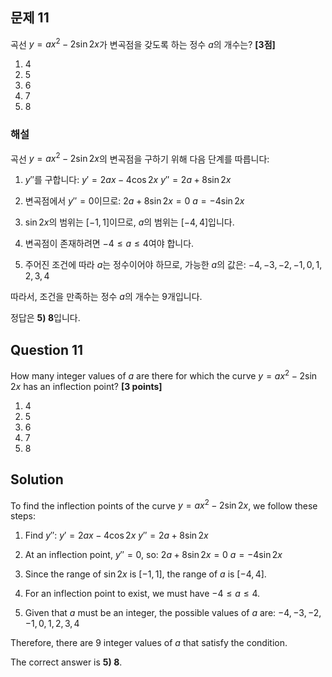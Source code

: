 

## 문제 11
곡선 $y=ax^2-2\sin 2x$가 변곡점을 갖도록 하는 정수 $a$의 개수는? **[3점]**

1) 4
2) 5
3) 6
4) 7
5) 8

### 해설
곡선 $y=ax^2-2\sin 2x$의 변곡점을 구하기 위해 다음 단계를 따릅니다:

1. $y''$를 구합니다:
   $y' = 2ax - 4\cos 2x$
   $y'' = 2a + 8\sin 2x$

2. 변곡점에서 $y'' = 0$이므로:
   $2a + 8\sin 2x = 0$
   $a = -4\sin 2x$

3. $\sin 2x$의 범위는 $[-1, 1]$이므로, $a$의 범위는 $[-4, 4]$입니다.

4. 변곡점이 존재하려면 $-4 \leq a \leq 4$여야 합니다.

5. 주어진 조건에 따라 $a$는 정수이어야 하므로, 가능한 $a$의 값은:
   $-4, -3, -2, -1, 0, 1, 2, 3, 4$

따라서, 조건을 만족하는 정수 $a$의 개수는 9개입니다.

정답은 **5) 8**입니다.

## Question 11
How many integer values of $a$ are there for which the curve $y=ax^2-2\sin 2x$ has an inflection point? **[3 points]**

1) 4
2) 5
3) 6
4) 7
5) 8

## Solution
To find the inflection points of the curve $y=ax^2-2\sin 2x$, we follow these steps:

1. Find $y''$:
   $y' = 2ax - 4\cos 2x$
   $y'' = 2a + 8\sin 2x$

2. At an inflection point, $y'' = 0$, so:
   $2a + 8\sin 2x = 0$
   $a = -4\sin 2x$

3. Since the range of $\sin 2x$ is $[-1, 1]$, the range of $a$ is $[-4, 4]$.

4. For an inflection point to exist, we must have $-4 \leq a \leq 4$.

5. Given that $a$ must be an integer, the possible values of $a$ are:
   $-4, -3, -2, -1, 0, 1, 2, 3, 4$

Therefore, there are 9 integer values of $a$ that satisfy the condition.

The correct answer is **5) 8**.